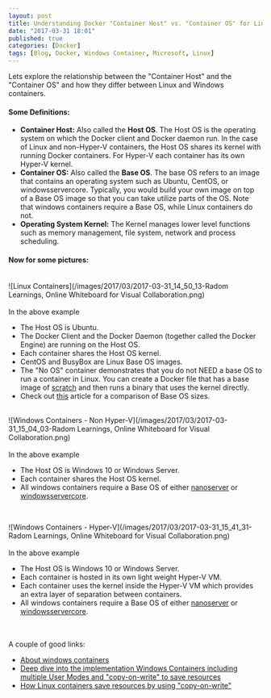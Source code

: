 ```yaml
---
layout: post
title: Understanding Docker "Container Host" vs. "Container OS" for Linux and Windows Containers
date: "2017-03-31 18:01"
published: true
categories: [Docker]
tags: [Blog, Docker, Windows Container, Microsoft, Linux]
---
```


Lets explore the relationship between the "Container Host" and the "Container OS" and how they differ between Linux and Windows containers.

#### Some Definitions:

- <strong>Container Host:</strong> Also called the <strong>Host OS</strong>. The Host OS is the operating system on which the Docker client and Docker daemon run.  In the case of Linux and non-Hyper-V containers, the Host OS shares its kernel with running Docker containers. For Hyper-V each container has its own Hyper-V kernel.
- <strong>Container OS:</strong> Also called the <strong>Base OS</strong>. The base OS refers to an image that contains an operating system such as Ubuntu, CentOS, or windowsservercore. Typically, you would build your own image on top of a Base OS image so that you can take utilize parts of the OS. Note that windows containers require a Base OS, while Linux containers do not.
- <strong>Operating System Kernel:</strong> The Kernel manages lower level functions such as memory management, file system, network and process scheduling.

#### Now for some pictures:
<br>
![Linux Containers](/images/2017/03/2017-03-31_14_50_13-Radom Learnings, Online Whiteboard for Visual Collaboration.png)

<br>
<br>
In the above example

- The Host OS is Ubuntu. 
- The Docker Client and the Docker Daemon (together called the Docker Engine) are running on the Host OS. 
- Each container shares the Host OS kernel.  
- CentOS and BusyBox are Linux Base OS images.
- The "No OS" container demonstrates that you do not NEED a base OS to run a container in Linux.  You can create a Docker file that has a base image of [scratch](https://hub.docker.com/_/scratch/) and then runs a binary that uses the kernel directly.
- Check out [this](https://www.brianchristner.io/docker-image-base-os-size-comparison/) article for a comparison of Base OS sizes.

<br>
![Windows Containers - Non Hyper-V](/images/2017/03/2017-03-31_15_04_03-Radom Learnings, Online Whiteboard for Visual Collaboration.png)
<br>
<br>
In the above example

- The Host OS is Windows 10 or Windows Server.  
- Each container shares the Host OS kernel.  
- All windows containers require a Base OS of either [nanoserver](https://hub.docker.com/r/microsoft/nanoserver/) or [windowsservercore](https://hub.docker.com/r/microsoft/windowsservercore/). 

<br>

![Windows Containers - Hyper-V](/images/2017/03/2017-03-31_15_41_31-Radom Learnings, Online Whiteboard for Visual Collaboration.png)
<br>
<br>
In the above example

- The Host OS is Windows 10 or Windows Server.  
- Each container is hosted in its own light weight Hyper-V VM.
- Each container uses the kernel inside the Hyper-V VM which provides an extra layer of separation between containers.
- All windows containers require a Base OS of either [nanoserver](https://hub.docker.com/r/microsoft/nanoserver/) or [windowsservercore](https://hub.docker.com/r/microsoft/windowsservercore/). 


<br><br>
A couple of good links:<br>

- [About windows containers](https://docs.microsoft.com/en-us/virtualization/windowscontainers/about/)
- [Deep dive into the implementation Windows Containers including multiple User Modes and "copy-on-write" to save resources](http://blog.xebia.com/deep-dive-into-windows-server-containers-and-docker-part-2-underlying-implementation-of-windows-server-containers/)
- [How Linux containers save resources by using "copy-on-write"](https://docs.docker.com/engine/userguide/storagedriver/imagesandcontainers/#the-copy-on-write-strategy)
